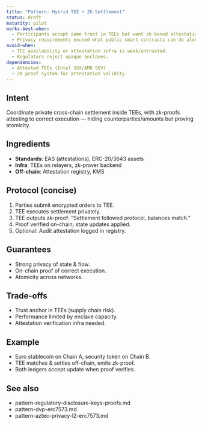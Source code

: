 ```yaml
---
title: "Pattern: Hybrid TEE + ZK Settlement"
status: draft
maturity: pilot
works-best-when:
  - Participants accept some trust in TEEs but want zk-based attestations for audit.
  - Privacy requirements exceed what public smart contracts can do alone.
avoid-when:
  - TEE availability or attestation infra is weak/untrusted.
  - Regulators reject opaque enclaves.
dependencies:
  - Attested TEEs (Intel SGX/AMD SEV)
  - ZK proof system for attestation validity
---
```


## Intent

Coordinate private cross-chain settlement inside TEEs, with zk-proofs attesting to correct execution — hiding counterparties/amounts but proving atomicity.

## Ingredients

- **Standards**: EAS (attestations), ERC-20/3643 assets
- **Infra**: TEEs on relayers, zk-prover backend
- **Off-chain**: Attestation registry, KMS

## Protocol (concise)

1. Parties submit encrypted orders to TEE.
2. TEE executes settlement privately.
3. TEE outputs zk-proof: “Settlement followed protocol, balances match.”
4. Proof verified on-chain; state updates applied.
5. Optional: Audit attestation logged in registry.

## Guarantees

- Strong privacy of state & flow.
- On-chain proof of correct execution.
- Atomicity across networks.

## Trade-offs

- Trust anchor in TEEs (supply chain risk).
- Performance limited by enclave capacity.
- Attestation verification infra needed.

## Example

- Euro stablecoin on Chain A, security token on Chain B.
- TEE matches & settles off-chain, emits zk-proof.
- Both ledgers accept update when proof verifies.

## See also

- pattern-regulatory-disclosure-keys-proofs.md
- pattern-dvp-erc7573.md
- pattern-aztec-privacy-l2-erc7573.md
